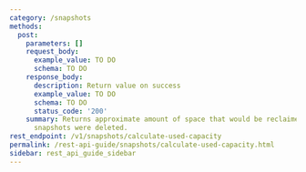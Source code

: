 ```yaml
---
category: /snapshots
methods:
  post:
    parameters: []
    request_body:
      example_value: TO DO
      schema: TO DO
    response_body:
      description: Return value on success
      example_value: TO DO
      schema: TO DO
      status_code: '200'
    summary: Returns approximate amount of space that would be reclaimed if all specified
      snapshots were deleted.
rest_endpoint: /v1/snapshots/calculate-used-capacity
permalink: /rest-api-guide/snapshots/calculate-used-capacity.html
sidebar: rest_api_guide_sidebar
---
```

